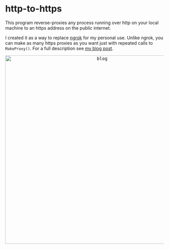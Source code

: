 # http-to-https
This program reverse-proxies any process running over http on your local machine to an https address on the public internet. 

I created it as a way to replace [ngrok](https://ngrok.com) for my personal use. Unlike ngrok, you can make as many https proxies as you want just with repeated calls to `MakeProxy()`. For a full description see [my blog post](https://jchavez.io/posts/https).

<p align="center">
  <kbd>
    <a href="https://jchavez.io/posts/https">
      <img src="https://i.postimg.cc/pLfbMPBC/Screenshot-2020-09-06-at-12-26-00-PM.png" alt="blog" width="600vw"/>
    </a>
  </kbd>
</p>
